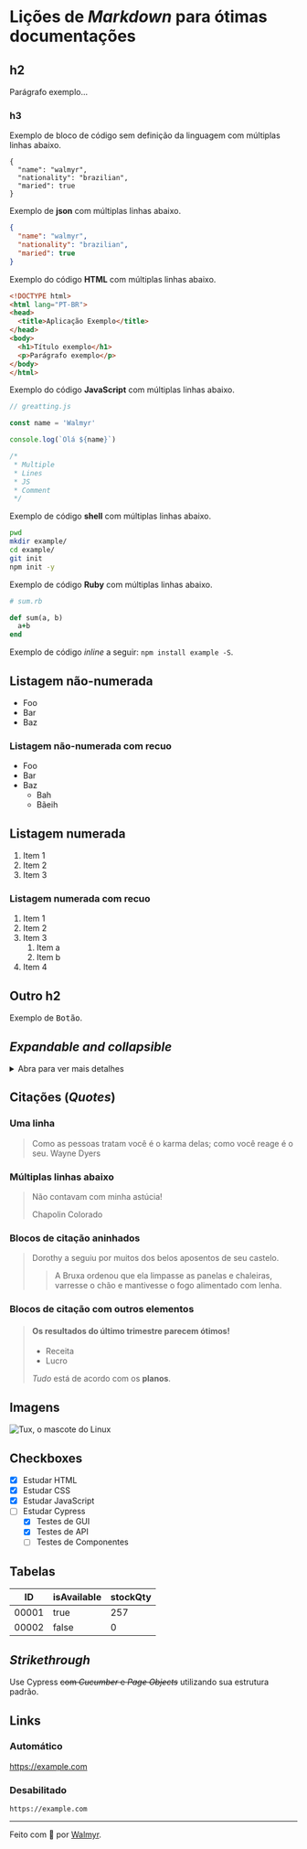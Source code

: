 # Lições de _Markdown_ para ótimas documentações

## h2

Parágrafo exemplo...

### h3

Exemplo de bloco de código sem definição da linguagem com múltiplas linhas abaixo.

```
{
  "name": "walmyr",
  "nationality": "brazilian",
  "maried": true
}

```

Exemplo de **json** com múltiplas linhas abaixo.

```json
{
  "name": "walmyr",
  "nationality": "brazilian",
  "maried": true
}

```

Exemplo do código **HTML** com múltiplas linhas abaixo.

```html
<!DOCTYPE html>
<html lang="PT-BR">
<head>
  <title>Aplicação Exemplo</title>
</head>
<body>
  <h1>Título exemplo</h1>
  <p>Parágrafo exemplo</p>
</body>
</html>

```

Exemplo do código **JavaScript** com múltiplas linhas abaixo.

```js
// greatting.js

const name = 'Walmyr'

console.log(`Olá ${name}`)

/*
 * Multiple
 * Lines
 * JS
 * Comment
 */

```

Exemplo de código **shell** com múltiplas linhas abaixo.

```sh
pwd
mkdir example/
cd example/
git init
npm init -y

```

Exemplo de código **Ruby** com múltiplas linhas abaixo.

```rb
# sum.rb

def sum(a, b)
  a+b
end

```

Exemplo de código _inline_ a seguir: `npm install example -S`.

## Listagem não-numerada

- Foo
- Bar
- Baz


### Listagem não-numerada com recuo

- Foo
- Bar
- Baz
  - Bah
  - Bãeih

## Listagem numerada

1. Item 1
2. Item 2
3. Item 3


### Listagem numerada com recuo

1. Item 1
2. Item 2
3. Item 3
    1. Item a
    2. Item b
4. Item 4

## Outro h2

Exemplo de <kbd>Botão</kbd>.


## _Expandable and collapsible_

<details>
  <summary>Abra para ver mais detalhes</summary>
  <br>

Informação detalhada aqui.

Blablabla.

...
</details>

## Citações (_Quotes_)

### Uma linha

> Como as pessoas tratam você é o karma delas; como você reage é o seu. Wayne Dyers

### Múltiplas linhas abaixo

> Não contavam com minha astúcia!
>
> Chapolin Colorado

### Blocos de citação aninhados

> Dorothy a seguiu por muitos dos belos aposentos de seu castelo.
>
>> A Bruxa ordenou que ela limpasse as panelas e chaleiras, varresse o chão e mantivesse o fogo alimentado com lenha.

### Blocos de citação com outros elementos

> #### Os resultados do último trimestre parecem ótimos!
>
> - Receita
> - Lucro
>
> _Tudo_ está de acordo com os **planos**.

## Imagens

![Tux, o mascote do Linux](./assets/images/tux.avif)

## Checkboxes

- [x] Estudar HTML
- [x] Estudar CSS
- [x] Estudar JavaScript
- [ ] Estudar Cypress
  - [x] Testes de GUI
  - [x] Testes de API
  - [ ] Testes de Componentes

## Tabelas

| ID     | isAvailable | stockQty |
| -------| ----------- | -------- |
| 00001  | true        | 257      |
| 00002  | false       | 0        |

## _Strikethrough_

Use Cypress ~~com _Cucumber_ e _Page Objects_~~ utilizando sua estrutura padrão.

## Links

### Automático

https://example.com

### Desabilitado

`https://example.com`

___

Feito com 💛 por [Walmyr](https://walmyr.dev).
